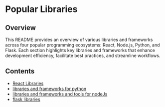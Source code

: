 # Popular Libraries

## Overview

This README provides an overview of various libraries and frameworks across four popular programming ecosystems: React, Node.js, Python, and Flask. Each section highlights key libraries and frameworks that enhance development efficiency, facilitate best practices, and streamline workflows.

## Contents

<ul>
    <li>
        <a href="">React Libraries</a>
    </li>
    <li>
        <a href="">libraries and frameworks for python</a>
    </li>
    <li>
        <a href="">libraries and frameworks and tools for nodeJs</a>
    </li>
    <li>
        <a href="">flask libraries</a>
    </li>
</ul>
